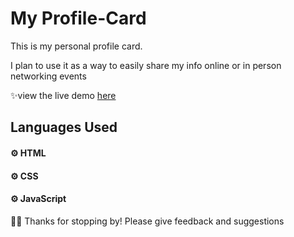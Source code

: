 # My Profile-Card

This is my personal profile card. 

I plan to use it as a way to easily share my info online or in person networking events

✨view the live demo <a href = https://teundrav.netlify.app>here</a>


<h2>Languages Used</h2>
<h4>⚙ HTML</h4>
<h4>⚙ CSS</h4>
<h4>⚙ JavaScript</h4>

🤝🏽 Thanks for stopping by! Please give feedback and suggestions
